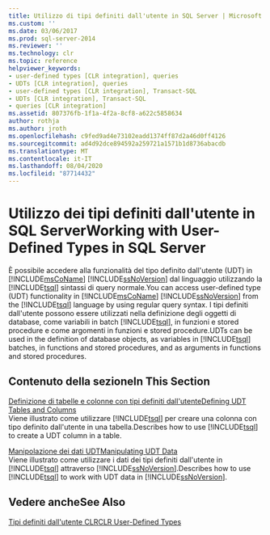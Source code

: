 ```yaml
---
title: Utilizzo di tipi definiti dall'utente in SQL Server | Microsoft Docs
ms.custom: ''
ms.date: 03/06/2017
ms.prod: sql-server-2014
ms.reviewer: ''
ms.technology: clr
ms.topic: reference
helpviewer_keywords:
- user-defined types [CLR integration], queries
- UDTs [CLR integration], queries
- user-defined types [CLR integration], Transact-SQL
- UDTs [CLR integration], Transact-SQL
- queries [CLR integration]
ms.assetid: 807376fb-1f1a-4f2a-8cf8-a622c5858634
author: rothja
ms.author: jroth
ms.openlocfilehash: c9fed9ad4e73102eadd1374ff87d2a46d0ff4126
ms.sourcegitcommit: ad4d92dce894592a259721a1571b1d8736abacdb
ms.translationtype: MT
ms.contentlocale: it-IT
ms.lasthandoff: 08/04/2020
ms.locfileid: "87714432"
---
```

# <a name="working-with-user-defined-types-in-sql-server"></a><span data-ttu-id="0a87d-102">Utilizzo dei tipi definiti dall'utente in SQL Server</span><span class="sxs-lookup"><span data-stu-id="0a87d-102">Working with User-Defined Types in SQL Server</span></span>
  <span data-ttu-id="0a87d-103">È possibile accedere alla funzionalità del tipo definito dall'utente (UDT) in [!INCLUDE[msCoName](../../includes/msconame-md.md)] [!INCLUDE[ssNoVersion](../../includes/ssnoversion-md.md)] dal linguaggio utilizzando la [!INCLUDE[tsql](../../includes/tsql-md.md)] sintassi di query normale.</span><span class="sxs-lookup"><span data-stu-id="0a87d-103">You can access user-defined type (UDT) functionality in [!INCLUDE[msCoName](../../includes/msconame-md.md)] [!INCLUDE[ssNoVersion](../../includes/ssnoversion-md.md)] from the [!INCLUDE[tsql](../../includes/tsql-md.md)] language by using regular query syntax.</span></span> <span data-ttu-id="0a87d-104">I tipi definiti dall'utente possono essere utilizzati nella definizione degli oggetti di database, come variabili in batch [!INCLUDE[tsql](../../includes/tsql-md.md)], in funzioni e stored procedure e come argomenti in funzioni e stored procedure.</span><span class="sxs-lookup"><span data-stu-id="0a87d-104">UDTs can be used in the definition of database objects, as variables in [!INCLUDE[tsql](../../includes/tsql-md.md)] batches, in functions and stored procedures, and as arguments in functions and stored procedures.</span></span>  
  
## <a name="in-this-section"></a><span data-ttu-id="0a87d-105">Contenuto della sezione</span><span class="sxs-lookup"><span data-stu-id="0a87d-105">In This Section</span></span>  
 [<span data-ttu-id="0a87d-106">Definizione di tabelle e colonne con tipi definiti dall'utente</span><span class="sxs-lookup"><span data-stu-id="0a87d-106">Defining UDT Tables and Columns</span></span>](working-with-user-defined-types-defining-udt-tables-and-columns.md)  
 <span data-ttu-id="0a87d-107">Viene illustrato come utilizzare [!INCLUDE[tsql](../../includes/tsql-md.md)] per creare una colonna con tipo definito dall'utente in una tabella.</span><span class="sxs-lookup"><span data-stu-id="0a87d-107">Describes how to use [!INCLUDE[tsql](../../includes/tsql-md.md)] to create a UDT column in a table.</span></span>  
  
 [<span data-ttu-id="0a87d-108">Manipolazione dei dati UDT</span><span class="sxs-lookup"><span data-stu-id="0a87d-108">Manipulating UDT Data</span></span>](working-with-user-defined-types-manipulating-udt-data.md)  
 <span data-ttu-id="0a87d-109">Viene illustrato come utilizzare i dati dei tipi definiti dall'utente in [!INCLUDE[tsql](../../includes/tsql-md.md)] attraverso [!INCLUDE[ssNoVersion](../../includes/ssnoversion-md.md)].</span><span class="sxs-lookup"><span data-stu-id="0a87d-109">Describes how to use [!INCLUDE[tsql](../../includes/tsql-md.md)] to work with UDT data in [!INCLUDE[ssNoVersion](../../includes/ssnoversion-md.md)].</span></span>  
  
## <a name="see-also"></a><span data-ttu-id="0a87d-110">Vedere anche</span><span class="sxs-lookup"><span data-stu-id="0a87d-110">See Also</span></span>  
 [<span data-ttu-id="0a87d-111">Tipi definiti dall'utente CLR</span><span class="sxs-lookup"><span data-stu-id="0a87d-111">CLR User-Defined Types</span></span>](clr-user-defined-types.md)  
  
  
